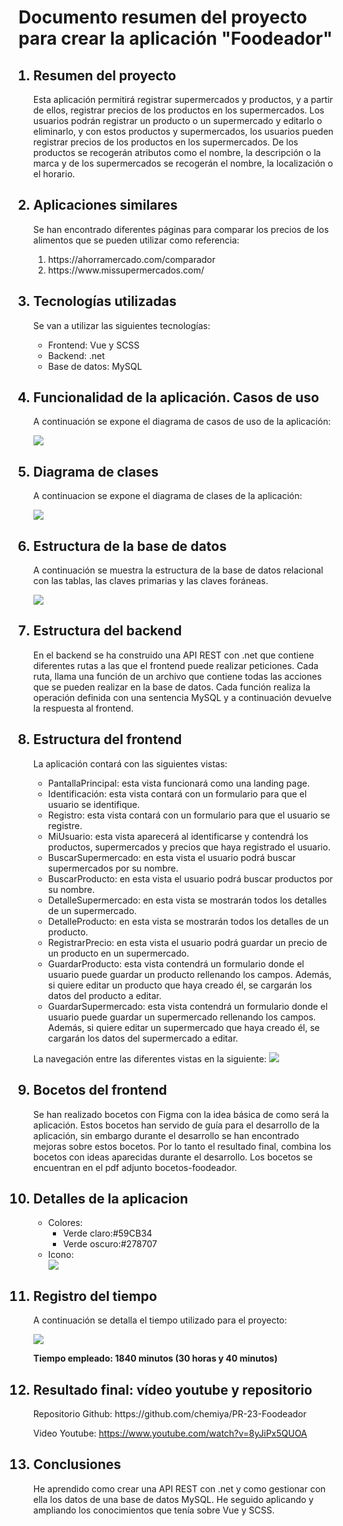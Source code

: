 <h1>Documento resumen del proyecto para crear la aplicación "Foodeador"</h1>

<ol>
<h2><li>Resumen del proyecto</li></h2>
<p>Esta aplicación permitirá registrar supermercados y productos, y a partir de ellos, registrar precios de los productos en los supermercados. Los usuarios podrán registrar un producto o un supermercado y editarlo o eliminarlo, y con estos productos y supermercados, los usuarios pueden registrar precios de los productos en los supermercados. De los productos se recogerán atributos como el nombre, la descripción o la marca y de los supermercados se recogerán el nombre, la localización o el horario.</p>




<h2><li>Aplicaciones similares</li></h2>
<p>Se han encontrado diferentes páginas para comparar los precios de los alimentos que se pueden utilizar como referencia:</p>
<ol>
  <li>https://ahorramercado.com/comparador</li>
  <li>https://www.missupermercados.com/</li>

</ol>




<h2><li>Tecnologías utilizadas</li></h2>
<p>Se van a utilizar las siguientes tecnologías:</p>
<ul>
<li>Frontend: Vue y SCSS</li>
<li>Backend: .net</li>
<li>Base de datos: MySQL</li>
</ul>



<h2><li>Funcionalidad de la aplicación. Casos de uso</li></h2>
<p>A continuación se expone el diagrama de casos de uso de la aplicación:</p>

<img src="./diagramas/casosuso.svg">



<h2><li>Diagrama de clases</li></h2>
<p>A continuacion se expone el diagrama de clases de la aplicación:</p>

<img src="./diagramas/clases.svg">


<h2><li>Estructura de la base de datos</li></h2>
<p>A continuación se muestra la estructura de la base de datos relacional con las tablas, las claves primarias y las claves foráneas.</p>

<img src="./diagramas/basedatos.svg">




<h2><li>Estructura del backend</li></h2>

<p>En el backend se ha construido una API REST con .net que contiene diferentes rutas a las que el frontend puede realizar peticiones. Cada ruta, llama una función de un archivo que contiene todas las acciones que se pueden realizar en la base de datos. Cada función realiza la operación definida con una sentencia MySQL y a continuación devuelve la respuesta al frontend.</p>






<h2><li>Estructura del frontend</li></h2>
La aplicación contará con las siguientes vistas:
<ul>
<li>PantallaPrincipal: esta vista funcionará como una landing page.</li>
<li>Identificación: esta vista contará con un formulario para que el usuario se identifique.</li>
<li>Registro: esta vista contará con un formulario para que el usuario se registre. </li>
<li>MiUsuario: esta vista aparecerá al identificarse y contendrá los productos, supermercados y precios que haya registrado el usuario.</li>
<li>BuscarSupermercado: en esta vista el usuario podrá buscar supermercados por su nombre.</li>
<li>BuscarProducto: en esta vista el usuario podrá buscar productos por su nombre.</li>
<li>DetalleSupermercado: en esta vista se mostrarán todos los detalles de un supermercado.</li>
<li>DetalleProducto: en esta vista se mostrarán todos los detalles de un producto.</li>
<li>RegistrarPrecio: en esta vista el usuario podrá guardar un precio de un producto en un supermercado.</li>
<li>GuardarProducto: esta vista contendrá un formulario donde el usuario puede guardar un producto rellenando los campos. Además, si quiere editar un producto que haya creado él, se cargarán los datos del producto a editar.</li>
<li>GuardarSupermercado: esta vista contendrá un formulario donde el usuario puede guardar un supermercado rellenando los campos. Además, si quiere editar un supermercado que haya creado él, se cargarán los datos del supermercado a editar.</li>







</ul>


La navegación entre las diferentes vistas en la siguiente:
<img src="./diagramas//navegacion.svg">



<h2><li>Bocetos del frontend</li></h2>
Se han realizado bocetos con Figma con la idea básica de como será la aplicación. Estos bocetos han servido de guía para el desarrollo de la aplicación, sin embargo durante el desarrollo se han encontrado mejoras sobre estos bocetos. Por lo tanto el resultado final, combina los bocetos con ideas aparecidas durante el desarrollo. Los bocetos se encuentran en el pdf adjunto bocetos-foodeador.



<h2><li>Detalles de la aplicacion</li></h2>
<ul>

<li>Colores:
<ul>
<li>Verde claro:#59CB34</li>
<li>Verde oscuro:#278707</li>
</ul>
</li>
<li>Icono:</li>
<img src="./diagramas/icono.png">
</ul>
<h2><li>Registro del tiempo</li></h2>
<p>A continuación se detalla el tiempo utilizado para el proyecto: </p>
<img src="./diagramas/tabla.png">

<p><strong>Tiempo empleado: 1840 minutos (30 horas y 40 minutos)</strong></p>



<h2><li>Resultado final: vídeo youtube y repositorio</li></h2>
Repositorio Github: https://github.com/chemiya/PR-23-Foodeador

Video Youtube: https://www.youtube.com/watch?v=8yJiPx5QUOA


<h2><li>Conclusiones</li></h2>
He aprendido como crear una API REST con .net y como gestionar con ella los datos de una base de datos MySQL. He seguido aplicando y ampliando los conocimientos que tenía sobre Vue y SCSS.


</ol>
